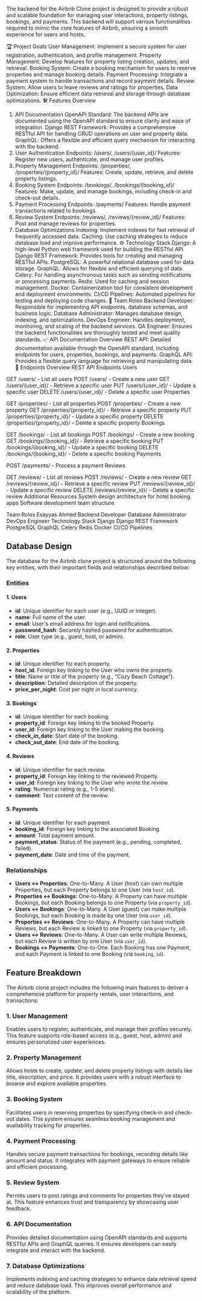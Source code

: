 The backend for the Airbnb Clone project is designed to provide a robust and scalable foundation for managing user interactions, property listings, bookings, and payments. This backend will support various functionalities required to mimic the core features of Airbnb, ensuring a smooth experience for users and hosts.

🏆 Project Goals
User Management: Implement a secure system for user registration, authentication, and profile management.
Property Management: Develop features for property listing creation, updates, and retrieval.
Booking System: Create a booking mechanism for users to reserve properties and manage booking details.
Payment Processing: Integrate a payment system to handle transactions and record payment details.
Review System: Allow users to leave reviews and ratings for properties.
Data Optimization: Ensure efficient data retrieval and storage through database optimizations.
🛠️ Features Overview
1. API Documentation
OpenAPI Standard: The backend APIs are documented using the OpenAPI standard to ensure clarity and ease of integration.
Django REST Framework: Provides a comprehensive RESTful API for handling CRUD operations on user and property data.
GraphQL: Offers a flexible and efficient query mechanism for interacting with the backend.
2. User Authentication
Endpoints: /users/, /users/{user_id}/
Features: Register new users, authenticate, and manage user profiles.
3. Property Management
Endpoints: /properties/, /properties/{property_id}/
Features: Create, update, retrieve, and delete property listings.
4. Booking System
Endpoints: /bookings/, /bookings/{booking_id}/
Features: Make, update, and manage bookings, including check-in and check-out details.
5. Payment Processing
Endpoints: /payments/
Features: Handle payment transactions related to bookings.
6. Review System
Endpoints: /reviews/, /reviews/{review_id}/
Features: Post and manage reviews for properties.
7. Database Optimizations
Indexing: Implement indexes for fast retrieval of frequently accessed data.
Caching: Use caching strategies to reduce database load and improve performance.
⚙️ Technology Stack
Django: A high-level Python web framework used for building the RESTful API.
Django REST Framework: Provides tools for creating and managing RESTful APIs.
PostgreSQL: A powerful relational database used for data storage.
GraphQL: Allows for flexible and efficient querying of data.
Celery: For handling asynchronous tasks such as sending notifications or processing payments.
Redis: Used for caching and session management.
Docker: Containerization tool for consistent development and deployment environments.
CI/CD Pipelines: Automated pipelines for testing and deploying code changes.
👥 Team Roles
Backend Developer: Responsible for implementing API endpoints, database schemas, and business logic.
Database Administrator: Manages database design, indexing, and optimizations.
DevOps Engineer: Handles deployment, monitoring, and scaling of the backend services.
QA Engineer: Ensures the backend functionalities are thoroughly tested and meet quality standards.
📈 API Documentation Overview
REST API: Detailed documentation available through the OpenAPI standard, including endpoints for users, properties, bookings, and payments.
GraphQL API: Provides a flexible query language for retrieving and manipulating data.
📌 Endpoints Overview
REST API Endpoints
Users

GET /users/ - List all users
POST /users/ - Create a new user
GET /users/{user_id}/ - Retrieve a specific user
PUT /users/{user_id}/ - Update a specific user
DELETE /users/{user_id}/ - Delete a specific user
Properties

GET /properties/ - List all properties
POST /properties/ - Create a new property
GET /properties/{property_id}/ - Retrieve a specific property
PUT /properties/{property_id}/ - Update a specific property
DELETE /properties/{property_id}/ - Delete a specific property
Bookings

GET /bookings/ - List all bookings
POST /bookings/ - Create a new booking
GET /bookings/{booking_id}/ - Retrieve a specific booking
PUT /bookings/{booking_id}/ - Update a specific booking
DELETE /bookings/{booking_id}/ - Delete a specific booking
Payments

POST /payments/ - Process a payment
Reviews

GET /reviews/ - List all reviews
POST /reviews/ - Create a new review
GET /reviews/{review_id}/ - Retrieve a specific review
PUT /reviews/{review_id}/ - Update a specific review
DELETE /reviews/{review_id}/ - Delete a specific review
Additional Resources
System design architecture for hotel booking apps
Software development team structure

Team Roles
Esayyas Ahmed Backend Developer
              Database Administrator
              DevOps Engineer
Technology Stack
         Django
         Django REST Framework
         PostgreSQL
         GraphQL
         Celery
         Redis
         Docker
         CI/CD Pipelines
## Database Design

The database for the Airbnb clone project is structured around the following key entities, with their important fields and relationships described below:

### Entities

#### 1. Users
- **id**: Unique identifier for each user (e.g., UUID or integer).
- **name**: Full name of the user.
- **email**: User's email address for login and notifications.
- **password_hash**: Securely hashed password for authentication.
- **role**: User type (e.g., guest, host, or admin).

#### 2. Properties
- **id**: Unique identifier for each property.
- **host_id**: Foreign key linking to the User who owns the property.
- **title**: Name or title of the property (e.g., "Cozy Beach Cottage").
- **description**: Detailed description of the property.
- **price_per_night**: Cost per night in local currency.

#### 3. Bookings
- **id**: Unique identifier for each booking.
- **property_id**: Foreign key linking to the booked Property.
- **user_id**: Foreign key linking to the User making the booking.
- **check_in_date**: Start date of the booking.
- **check_out_date**: End date of the booking.

#### 4. Reviews
- **id**: Unique identifier for each review.
- **property_id**: Foreign key linking to the reviewed Property.
- **user_id**: Foreign key linking to the User who wrote the review.
- **rating**: Numerical rating (e.g., 1-5 stars).
- **comment**: Text content of the review.

#### 5. Payments
- **id**: Unique identifier for each payment.
- **booking_id**: Foreign key linking to the associated Booking.
- **amount**: Total payment amount.
- **payment_status**: Status of the payment (e.g., pending, completed, failed).
- **payment_date**: Date and time of the payment.

### Relationships
- **Users ↔ Properties**: One-to-Many. A User (host) can own multiple Properties, but each Property belongs to one User (via `host_id`).
- **Properties ↔ Bookings**: One-to-Many. A Property can have multiple Bookings, but each Booking belongs to one Property (via `property_id`).
- **Users ↔ Bookings**: One-to-Many. A User (guest) can make multiple Bookings, but each Booking is made by one User (via `user_id`).
- **Properties ↔ Reviews**: One-to-Many. A Property can have multiple Reviews, but each Review is linked to one Property (via `property_id`).
- **Users ↔ Reviews**: One-to-Many. A User can write multiple Reviews, but each Review is written by one User (via `user_id`).
- **Bookings ↔ Payments**: One-to-One. Each Booking has one Payment, and each Payment is linked to one Booking (via `booking_id`).
## Feature Breakdown

The Airbnb clone project includes the following main features to deliver a comprehensive platform for property rentals, user interactions, and transactions:

### 1. User Management
Enables users to register, authenticate, and manage their profiles securely. This feature supports role-based access (e.g., guest, host, admin) and ensures personalized user experiences.

### 2. Property Management
Allows hosts to create, update, and delete property listings with details like title, description, and price. It provides users with a robust interface to browse and explore available properties.

### 3. Booking System
Facilitates users in reserving properties by specifying check-in and check-out dates. This system ensures seamless booking management and availability tracking for properties.

### 4. Payment Processing
Handles secure payment transactions for bookings, recording details like amount and status. It integrates with payment gateways to ensure reliable and efficient processing.

### 5. Review System
Permits users to post ratings and comments for properties they’ve stayed at. This feature enhances trust and transparency by showcasing user feedback.

### 6. API Documentation
Provides detailed documentation using OpenAPI standards and supports RESTful APIs and GraphQL queries. It ensures developers can easily integrate and interact with the backend.

### 7. Database Optimizations
Implements indexing and caching strategies to enhance data retrieval speed and reduce database load. This improves overall performance and scalability of the platform.